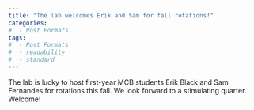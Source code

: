 ```yaml
---
title: "The lab welcomes Erik and Sam for fall rotations!"
categories:
#  - Post Formats
tags:
#  - Post Formats
#  - readability
#  - standard
---
```

The lab is lucky to host first-year MCB students Erik Black and Sam Fernandes for rotations this fall. We look forward to a stimulating quarter. Welcome!